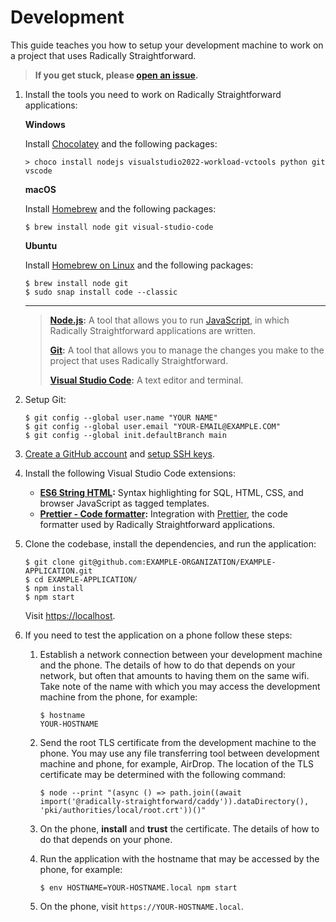 # Development

This guide teaches you how to setup your development machine to work on a project that uses Radically Straightforward.

> **If you get stuck, please [open an issue](<https://github.com/radically-straightforward/radically-straightforward/issues/new?title=Issue%20in%20Development&body=**What%20did%20you%20try%20to%20do?**%0A%0A**What%20did%20you%20expect%20to%20happen?**%0A%0A**What%20really%20happened?**%0A%0A**What%20error%20messages%20(if%20any)%20did%20you%20run%20into?**%0A%0A**Please%20provide%20as%20much%20relevant%20context%20as%20possible%20(operating%20system,%20browser,%20and%20so%20forth):**>).**

1. Install the tools you need to work on Radically Straightforward applications:

   **Windows**

   Install [Chocolatey](https://chocolatey.org) and the following packages:

   ```console
   > choco install nodejs visualstudio2022-workload-vctools python git vscode
   ```

   **macOS**

   Install [Homebrew](https://brew.sh) and the following packages:

   ```console
   $ brew install node git visual-studio-code
   ```

   **Ubuntu**

   Install [Homebrew on Linux](https://docs.brew.sh/Homebrew-on-Linux) and the following packages:

   ```console
   $ brew install node git
   $ sudo snap install code --classic
   ```

   ***

   > **[Node.js](https://nodejs.org/):** A tool that allows you to run [JavaScript](https://javascript.info/), in which Radically Straightforward applications are written.
   >
   > **[Git](https://git-scm.com/):** A tool that allows you to manage the changes you make to the project that uses Radically Straightforward.
   >
   > **[Visual Studio Code](https://code.visualstudio.com/):** A text editor and terminal.

2. Setup Git:

   ```console
   $ git config --global user.name "YOUR NAME"
   $ git config --global user.email "YOUR-EMAIL@EXAMPLE.COM"
   $ git config --global init.defaultBranch main
   ```

3. [Create a GitHub account](https://github.com/signup) and [setup SSH keys](https://docs.github.com/en/authentication/connecting-to-github-with-ssh).

4. Install the following Visual Studio Code extensions:

   - **[ES6 String HTML](https://marketplace.visualstudio.com/items?itemName=Tobermory.es6-string-html):** Syntax highlighting for SQL, HTML, CSS, and browser JavaScript as tagged templates.
   - **[Prettier - Code formatter](https://marketplace.visualstudio.com/items?itemName=esbenp.prettier-vscode):** Integration with [Prettier](https://prettier.io), the code formatter used by Radically Straightforward applications.

5. Clone the codebase, install the dependencies, and run the application:

   ```console
   $ git clone git@github.com:EXAMPLE-ORGANIZATION/EXAMPLE-APPLICATION.git
   $ cd EXAMPLE-APPLICATION/
   $ npm install
   $ npm start
   ```

   Visit <https://localhost>.

6. If you need to test the application on a phone follow these steps:

   1. Establish a network connection between your development machine and the phone. The details of how to do that depends on your network, but often that amounts to having them on the same wifi. Take note of the name with which you may access the development machine from the phone, for example:

      ```console
      $ hostname
      YOUR-HOSTNAME
      ```

   2. Send the root TLS certificate from the development machine to the phone. You may use any file transferring tool between development machine and phone, for example, AirDrop. The location of the TLS certificate may be determined with the following command:

      ```console
      $ node --print "(async () => path.join((await import('@radically-straightforward/caddy')).dataDirectory(), 'pki/authorities/local/root.crt'))()"
      ```

   3. On the phone, **install** and **trust** the certificate. The details of how to do that depends on your phone.

   4. Run the application with the hostname that may be accessed by the phone, for example:

      ```console
      $ env HOSTNAME=YOUR-HOSTNAME.local npm start
      ```

   5. On the phone, visit `https://YOUR-HOSTNAME.local`.
